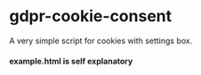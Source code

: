 # gdpr-cookie-consent
A very simple script for cookies with settings box.
#### example.html is self explanatory

